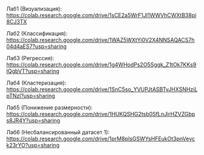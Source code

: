 Лаб1 (Визуализация): https://colab.research.google.com/drive/1sCE2a5WrF1JI1WWVhCWXtB38pi8CJ3TX

Лаб2 (Классификация): https://colab.research.google.com/drive/1WAZ5WXtYi0V2X4NNSAQACS7h04d4aES7?usp=sharing

Лаб3 (Регрессия): https://colab.research.google.com/drive/1g4WHodPs2O5Sggk_Z1tOk7KKs9IQgbVT?usp=sharing

Лаб4 (Кластеризация): https://colab.research.google.com/drive/1SnC5so_YVUPJtASBTyJHXSNHziLpTNzl?usp=sharing

Лаб5 (Понижение размерности):
https://colab.research.google.com/drive/1HUKQSHG2tsb0SfLnJirHZVZGbps8JR4Y?usp=sharing

Лаб6 (Несбалансированный датасет 1):
https://colab.research.google.com/drive/1prM8pIsGSWYsHFEukOt3pnVeyck23rYO?usp=sharing
